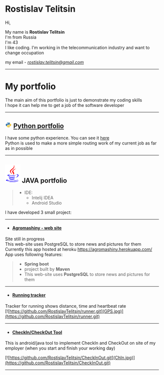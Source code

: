 # Rostislav Telitsin
Hi,  

My name is **Rostislav Telitsin**  
I'm from Russia  
I'm 43  
I like coding. I'm working in the telecommunication industry and want to change occupation  

my email - *rostislav.telitsin@gmail.com*  

___

# My portfolio 
The main aim of this portfolio is just to demonstrate my coding skills  
I hope it can help me to get a job of the software developer  

___

## ![alt-Python](python-logo-glassy3.png "Python") [Python portfolio](Python_Poftfolio.github.io) 

I have some python experience. You can see it [here](Python_Poftfolio.github.io)  
Python is used to make a more simple routing work of my current job as far as in possible  

___  

## ![alt-JAVA](Java_logo.png "JAVA") JAVA portfolio
> - IDE: 
>   - Intelij IDEA
>   - Android Studio

I have developed 3 small project:

___  

- #### [Agromashiny - web site](https://github.com/RostislavTelitsin/agromashiny.git)

Site still in progress <br/>
This web-site uses PostgreSQL to store news and pictures for them
Currently this app hosted at heroku https://agromashiny.herokuapp.com/
App uses following features:
> - **Spring boot**
> - project built by **Maven**
> - This web-site uses **PostgreSQL** to store news and pictures for them


___  

- #### [Running tracker](https://github.com/RostislavTelitsin/runner.git)

Tracker for running shows distance, time and heartbeat rate  
[![https://github.com/RostislavTelitsin/runner.git](GPS.jpg)](https://github.com/RostislavTelitsin/runner.git)


___
- #### [CheckIn/CheckOut Tool](https://github.com/RostislavTelitsin/CheckInOut.git)

This is android/java tool to implement CheckIn and CheckOut on site of my employer (when you start and finish your working day)

[![https://github.com/RostislavTelitsin/CheckInOut.git](ChIn.jpg)](https://github.com/RostislavTelitsin/CheckInOut.git)

___





